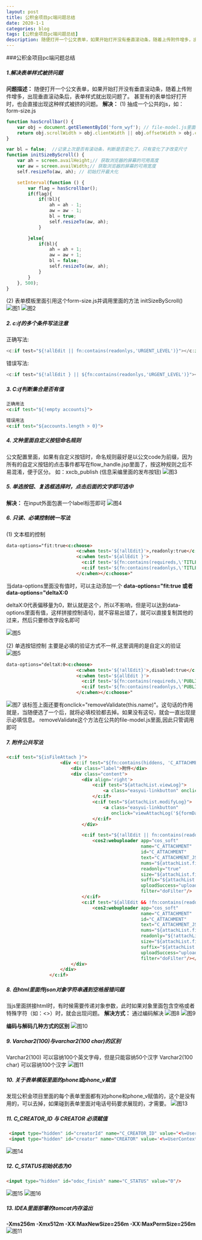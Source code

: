 ```yaml
---
layout: post
title: 公积金项目pc端问题总结
date: 2020-1-1
categories: blog
tags: [公积金项目pc端问题总结]
description: 随便打开一个公文表单，如果开始打开没有垂直滚动条，随着上传附件增多，出现垂直滚动条后，表单样式就出现问题了。 甚至有的表单恰好打开时，也会直接出现这种样式被挤的问题。
---
```


###公积金项目pc端问题总结
##### 1.解决表单样式被挤问题
**问题描述：** 随便打开一个公文表单，如果开始打开没有垂直滚动条，随着上传附件增多，出现垂直滚动条后，表单样式就出现问题了。 甚至有的表单恰好打开时，也会直接出现这种样式被挤的问题。
**解决：**
(1) 抽成一个公共的js，如：form-size.js
```js
function hasScrollbar() {
    var obj = document.getElementById('form_wyf'); // file-model.js里面有initSize()方法，但是那个方法有问题，由于这里form_wyf写死了，这个是项目里面的flow_handle.jsp里面的表单的id,所以就没放到file-model.js里面了，怕影响其他的项目
    return obj.scrollWidth > obj.clientWidth || obj.offsetWidth > obj.clientWidth
}

var bl = false;  //记录上次是否有滚动条，判断是否变化了，只有变化了才改变尺寸
function initSizeByScroll() {
    var ah = screen.availHeight;// 获取浏览器的屏幕的可用高度
    var aw = screen.availWidth;// 获取浏览器的屏幕的可用宽度
    self.resizeTo(aw, ah); // 初始打开最大化

    setInterval(function () {
        var flag = hasScrollbar();
        if(flag){
            if(!bl){
                ah = ah - 1;
                aw = aw - 1;
                bl = true;
                self.resizeTo(aw, ah);
            }

        }else{
            if(bl){
                ah = ah + 1;
                aw = aw + 1;
                bl = false;
                self.resizeTo(aw, ah);
            }
        }
    }, 500);
}

```
(2) 表单模板里面引用这个form-size.js并调用里面的方法 initSizeByScroll()
![图1](./img/helx/1.jpg)
![图2](./img/helx/2.jpg)

##### 2. c:if的多个条件写法注意
正确写法:
```js
<c:if test="${!allEdit || fn:contains(readonlys,'URGENT_LEVEL')}"></c:if>
```
错误写法: 
```js
<c:if test="${!allEdit } || ${fn:contains(readonlys,'URGENT_LEVEL')}"></c:if>
```


##### 3. C:if判断集合是否有值
```html
正确用法
<c:if test="${!empty accounts}">
```
```html
错误用法
<c:if test="${accounts.length > 0}">
```

##### 4. 文种里面自定义按钮命名规则
公文配置里面，如果有自定义按钮时，命名规则最好是以公文code为前缀，因为所有的自定义按钮的点击事件都写在flow_handle.jsp里面了，按这种规则之后不易混淆，便于区分。
如：xxcb_publish (信息采编里面的发布按钮)
![图3](./img/helx/3.jpg)

##### 5. 单选按钮、复选框选择时，点击后面的文字即可选中
**解决：** 在input外面包裹一个label标签即可
![图4](./img/helx/4.jpg)

##### 6. 只读、必填控制统一写法
(1) 文本框的控制
```html
data-options="fit:true<c:choose>
                          <c:when test='${!allEdit}'>,readonly:true</c:when>
                          <c:when test='${allEdit }'>
                            <c:if test='${fn:contains(requireds,\'TITLE\')}'>,required:true</c:if>
                            <c:if test='${fn:contains(readonlys,\'TITLE\')}'>,readonly:true</c:if>
                          </c:when></c:choose>"
```
当data-options里面没有值时，可以主动添加一个
**data-options="fit:true 或者 data-options="deltaX:0**

deltaX:0代表偏移量为0，默认就是这个，所以不影响，但是可以达到data-options里面有值，这样拼接控制语句，就不容易出错了，就可以直接复制其他的过来，然后只要修改字段名即可

![图5](./img/helx/5.jpg)

(2) 单选按钮控制
主要是必填的验证方式不一样,这里调用的是自定义的验证
![图5](./img/helx/6.jpg)
```html
data-options="deltaX:0<c:choose>
                          <c:when test='${!allEdit}'>,disabled:true</c:when>
                          <c:when test='${allEdit }'>
                            <c:if test='${fn:contains(requireds,\'PUBLISH\')}'>,validType:'requireRadio[\'input[name=PUBLISH]\',\'公开形式必填\']'</c:if>
                            <c:if test='${fn:contains(readonlys,\'PUBLISH\')}'>,disabled:true</c:if>
                          </c:when></c:choose>"
```
![图7](./img/helx/7.jpg)
该标签上面还要有onclick="removeValidate(this.name)"。这句话的作用就是，当随便选了一个后，就将必填校验都去掉。如果没有这句，就会一直出现提示必填信息。
removeValidate这个方法在公共的file-model.js里面,因此只管调用即可

##### 7. 附件公共写法
```html
<c:if test="${isFileAttach }">
                    <div <c:if test="${fn:contains(hiddens, 'C_ATTACHMENT')}"> style="display:none;" </c:if>>
                        <div class="label">附件</div>
                        <div class="content">
                            <div align='right'>
                                <c:if test="${attachList.viewLog}">
                                    <a class="easyui-linkbutton" onclick="viewAttachViewLog('${formDataId}')">浏览日志</a>
                                </c:if>
                                <c:if test="${attachList.modifyLog}">
                                    <a class="easyui-linkbutton"
                                       onclick="viewAttachLog('${formDataId}','C_ATTACHMENT')">操作日志</a>
                                </c:if>
                            </div>

                            <c:if test="${!allEdit || fn:contains(readonlys,'C_ATTACHMENT')}">
                                <cos2:webuploader app="cos_soft"
                                                  name="C_ATTACHMENT"
                                                  id="C_ATTACHMENT"
                                                  text="C_ATTACHMENT_JSON"
                                                  nums="${attachList.fileCount}"
                                                  readonly="true"
                                                  size="${attachList.fileSize}"
                                                  suffix="${attachList.metaType}"
                                                  uploadSuccess="uploadCallBack"
                                                  filter="doFilter"/>
                            </c:if>
                            <c:if test="${allEdit && !fn:contains(readonlys,'C_ATTACHMENT')}">
                                <cos2:webuploader app="cos_soft"
                                                  name="C_ATTACHMENT"
                                                  id="C_ATTACHMENT"
                                                  text="C_ATTACHMENT_JSON"
                                                  nums="${attachList.fileCount}"
                                                  readonly="${!attachList.upload}"
                                                  size="${attachList.fileSize}"
                                                  suffix="${attachList.metaType}"
                                                  uploadSuccess="uploadCallBack"
                                                  filter="doFilter"/></c:if>
                        </div>
                    </div>
                </c:if>
```
##### 8. 在html里面传json对象字符串遇到空格报错问题
当js里面拼接html时，有时候需要传递对象参数，此时如果对象里面包含空格或者特殊字符（如：<>）时，就会出现问题。
**解决方式：** 通过编码解决
![图8](./img/helx/8.jpg)
![图9](./img/helx/9.jpg)

**编码与解码几种方式的区别**
![图10](./img/helx/10.jpg)

##### 9. Varchar2(100)与varchar2(100 char)的区别
Varchar2(100)      可以容纳100个英文字母，但是只能容纳50个汉字
Varchar2(100 char) 可以容纳100个汉字
![图11](./img/helx/11.jpg)

##### 10. 关于表单模版里面的phone或phone_v赋值
发现公积金项目里面的每个表单里面都有对phone和phone_v赋值的，这个是没有用的，可以去掉，如果碰到表单里面对电话号码要求展现的，才需要。
![图13](./img/helx/13.jpg)

##### 11. C_CREATOR_ID 与 CREATOR 必须赋值
```html
 <input type="hidden" id="creatorId" name="C_CREATOR_ID" value="<%=UserContext.getAccountId()%>"/>
 <input type="hidden" id="creator" name="CREATOR" value='<%=UserContext.getUserName()%>'/>
```
![图14](./img/helx/14.jpg)

##### 12. C_STATUS初始状态为0
```html
<input type="hidden" id="odoc_finish" name="C_STATUS" value="0"/>
```
![图15](./img/helx/15.jpg)
![图16](./img/helx/16.jpg)

##### 13. IDEA里面部署的tomcat内存溢出
**-Xms256m -Xmx512m -XX:MaxNewSize=256m -XX:MaxPermSize=256m**
![图11](./img/helx/12.jpg)

